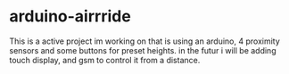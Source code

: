 arduino-airrride
================
This is a active project im working on that is using an arduino, 4 proximity sensors and some buttons for preset heights. in the futur i will be adding touch display, and gsm to control it from a distance.
